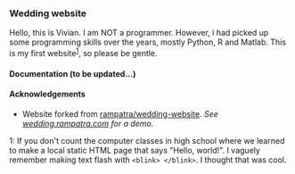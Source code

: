 ### Wedding website
Hello, this is Vivian. I am NOT a programmer. However, i had picked up some
programming skills over the years, mostly Python, R and Matlab. This is my first
website<sup>[1](#footnote1)</sup>, so please be gentle.

#### Documentation (to be updated...)

#### Acknowledgements
* Website forked from [rampatra/wedding-website](https://github.com/rampatra/wedding-website).
_See [wedding.rampatra.com](http://wedding.rampatra.com/) for a demo._

<a name="footnote1">1</a>: If you don't count the computer classes in high
school where we learned to make a local static HTML page that says "Hello,
world!". I vaguely remember making text flash with `<blink> </blink>`. I thought
that was cool.
